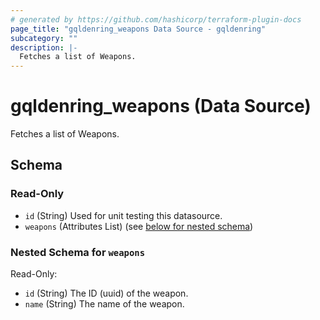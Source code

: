 ```yaml
---
# generated by https://github.com/hashicorp/terraform-plugin-docs
page_title: "gqldenring_weapons Data Source - gqldenring"
subcategory: ""
description: |-
  Fetches a list of Weapons.
---
```


# gqldenring_weapons (Data Source)

Fetches a list of Weapons.



<!-- schema generated by tfplugindocs -->
## Schema

### Read-Only

- `id` (String) Used for unit testing this datasource.
- `weapons` (Attributes List) (see [below for nested schema](#nestedatt--weapons))

<a id="nestedatt--weapons"></a>
### Nested Schema for `weapons`

Read-Only:

- `id` (String) The ID (uuid) of the weapon.
- `name` (String) The name of the weapon.


